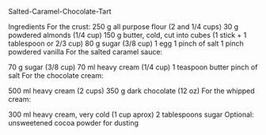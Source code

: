 Salted-Caramel-Chocolate-Tart

Ingredients
For the crust:
250 g all purpose flour (2 and 1/4 cups)
30 g powdered almonds (1/4 cup)
150 g butter, cold, cut into cubes (1 stick + 1 tablespoon or 2/3 cup)
80 g sugar (3/8 cup)
1 egg
1 pinch of salt
1 pinch powdered vanilla
For the salted caramel sauce:

70 g sugar (3/8 cup)
70 ml heavy cream (1/4 cup)
1 teaspoon butter
pinch of salt
For the chocolate cream:

500 ml heavy cream (2 cups)
350 g dark chocolate (12 oz)
For the whipped cream:

300 ml heavy cream, very cold (1 cup aprox)
2 tablespoons sugar
Optional: unsweetened cocoa powder for dusting